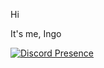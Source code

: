Hi

It's me, Ingo

[![Discord Presence](https://lanyard.cnrad.dev/api/907855965934714930?showDisplayName=true)](https://discord.com/users/907855965934714930)
